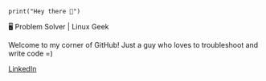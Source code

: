 
 `print("Hey there 👋")`

🖥️ Problem Solver | Linux Geek

Welcome to my corner of GitHub! Just a guy who loves to troubleshoot and write code =)

[LinkedIn](https://www.linkedin.com/in/calebmauldin/)
<!---
Caleb-Mauldin/Caleb-Mauldin is a ✨ special ✨ repository because its `README.md` (this file) appears on your GitHub profile.
You can click the Preview link to take a look at your changes.
--->
